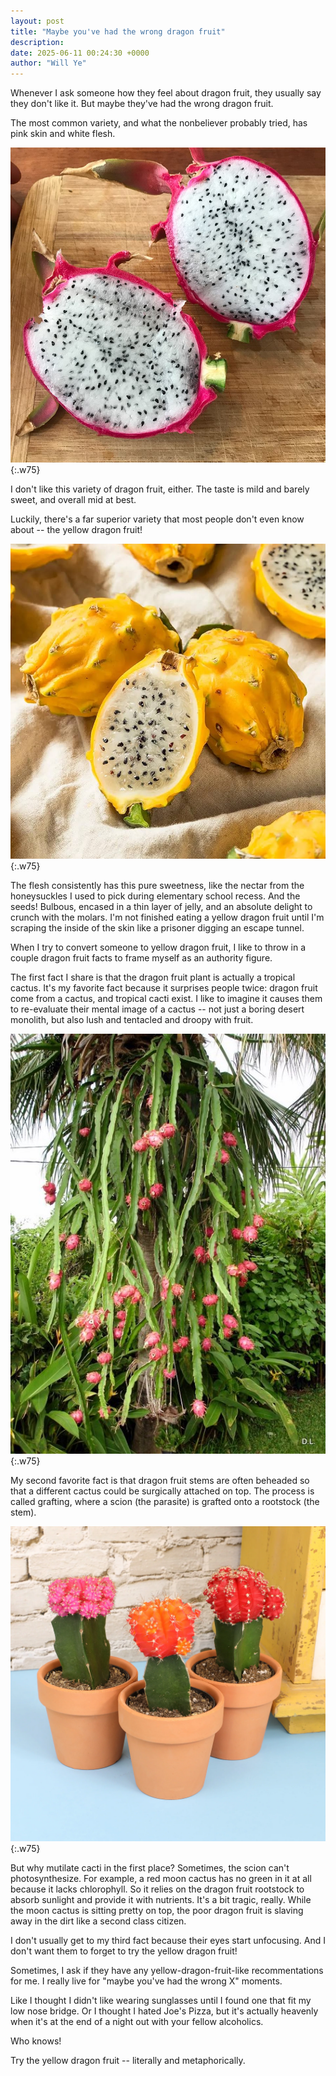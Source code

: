 ```yaml
---
layout: post
title: "Maybe you've had the wrong dragon fruit"
description:
date: 2025-06-11 00:24:30 +0000
author: "Will Ye"
---
```


Whenever I ask someone how they feel about dragon fruit, they usually say they don't like it. But maybe they've had the wrong dragon fruit.

The most common variety, and what the nonbeliever probably tried, has pink skin and white flesh.

![white dragon fruit](/assets/white-dragon-fruit.jpg){:.w75}

I don't like this variety of dragon fruit, either. The taste is mild and barely sweet, and overall mid at best.

Luckily, there's a far superior variety that most people don't even know about -- the yellow dragon fruit!

![yellow dragon fruit](/assets/yellow-dragon-fruit.jpg){:.w75}

The flesh consistently has this pure sweetness, like the nectar from the honeysuckles I used to pick during elementary school recess. And the seeds! Bulbous, encased in a thin layer of jelly, and an absolute delight to crunch with the molars. I'm not finished eating a yellow dragon fruit until I'm scraping the inside of the skin like a prisoner digging an escape tunnel.

When I try to convert someone to yellow dragon fruit, I like to throw in a couple dragon fruit facts to frame myself as an authority figure.

The first fact I share is that the dragon fruit plant is actually a tropical cactus. It's my favorite fact because it surprises people twice: dragon fruit come from a cactus, and tropical cacti exist. I like to imagine it causes them to re-evaluate their mental image of a cactus -- not just a boring desert monolith, but also lush and tentacled and droopy with fruit.

![dragon fruit plant](/assets/wild-dragon-fruit-plant.jpg){:.w75}

My second favorite fact is that dragon fruit stems are often beheaded so that a different cactus could be surgically attached on top. The process is called grafting, where a scion (the parasite) is grafted onto a rootstock (the stem).

![grafted cacti](/assets/grafted-cacti.webp){:.w75}

But why mutilate cacti in the first place? Sometimes, the scion can't photosynthesize. For example, a red moon cactus has no green in it at all because it lacks chlorophyll. So it relies on the dragon fruit rootstock to absorb sunlight and provide it with nutrients. It's a bit tragic, really. While the moon cactus is sitting pretty on top, the poor dragon fruit is slaving away in the dirt like a second class citizen.

I don't usually get to my third fact because their eyes start unfocusing. And I don't want them to forget to try the yellow dragon fruit!

Sometimes, I ask if they have any yellow-dragon-fruit-like recommentations for me. I really live for "maybe you've had the wrong X" moments.

Like I thought I didn't like wearing sunglasses until I found one that fit my low nose bridge. Or I thought I hated Joe's Pizza, but it's actually heavenly when it's at the end of a night out with your fellow alcoholics.

Who knows!

Try the yellow dragon fruit -- literally and metaphorically.
